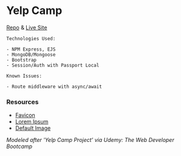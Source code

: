 # Yelp Camp

[Repo](https://github.com/cwithac/yelp_camp) & [Live Site](#)


```
Technologies Used:

- NPM Express, EJS
- MongoDB/Mongoose
- Bootstrap
- Session/Auth with Passport Local
```

```
Known Issues:

- Route middleware with async/await
```

### Resources
- [Favicon](http://www.favicon.cc/?action=icon&file_id=900114)
- [Lorem Ipsum](http://www.bobrosslipsum.com/)
- [Default Image](https://pixabay.com/photo-548022/)

_Modeled after 'Yelp Camp Project' via Udemy: The Web Developer Bootcamp_
